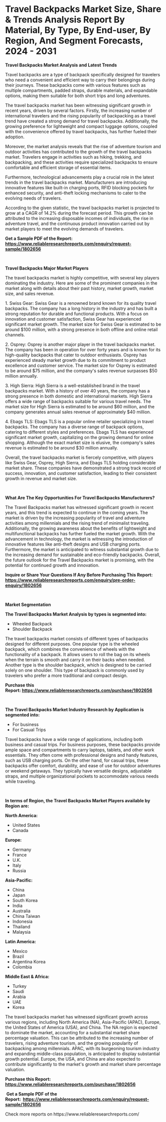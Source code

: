 <p><h1>Travel Backpacks Market Size, Share & Trends Analysis Report By Material, By Type, By End-user, By Region, And Segment Forecasts, 2024 - 2031</h1></p><p><strong>Travel Backpacks Market Analysis and Latest Trends</strong></p>
<p><p>Travel backpacks are a type of backpack specifically designed for travelers who need a convenient and efficient way to carry their belongings during their journeys. These backpacks come with various features such as multiple compartments, padded straps, durable materials, and expandable options, making them suitable for both short trips and long adventures.</p><p>The travel backpacks market has been witnessing significant growth in recent years, driven by several factors. Firstly, the increasing number of international travelers and the rising popularity of backpacking as a travel trend have created a strong demand for travel backpacks. Additionally, the growing preference for lightweight and compact luggage options, coupled with the convenience offered by travel backpacks, has further fueled their adoption.</p><p>Moreover, the market analysis reveals that the rise of adventure tourism and outdoor activities has contributed to the growth of the travel backpacks market. Travelers engage in activities such as hiking, trekking, and backpacking, and these activities require specialized backpacks to ensure comfortable and efficient storage of essential items.</p><p>Furthermore, technological advancements play a crucial role in the latest trends in the travel backpacks market. Manufacturers are introducing innovative features like built-in charging ports, RFID blocking pockets for enhanced security, and anti-theft locking mechanisms to cater to the evolving needs of travelers.</p><p>According to the given statistic, the travel backpacks market is projected to grow at a CAGR of 14.2% during the forecast period. This growth can be attributed to the increasing disposable incomes of individuals, the rise in adventure travel, and the continuous product innovation carried out by market players to meet the evolving demands of travelers.</p></p>
<p><strong>Get a Sample PDF of the Report:&nbsp; <a href="https://www.reliableresearchreports.com/enquiry/request-sample/1802656">https://www.reliableresearchreports.com/enquiry/request-sample/1802656</a></strong></p>
<p>&nbsp;</p>
<p><strong>Travel Backpacks Major Market Players</strong></p>
<p><p>The travel backpacks market is highly competitive, with several key players dominating the industry. Here are some of the prominent companies in the market along with details about their past history, market growth, market size, and sales revenue.</p><p>1. Swiss Gear: Swiss Gear is a renowned brand known for its quality travel backpacks. The company has a long history in the industry and has built a strong reputation for durable and functional products. With a focus on innovation and customer satisfaction, Swiss Gear has experienced significant market growth. The market size for Swiss Gear is estimated to be around $100 million, with a strong presence in both offline and online retail channels.</p><p>2. Osprey: Osprey is another major player in the travel backpacks market. The company has been in operation for over forty years and is known for its high-quality backpacks that cater to outdoor enthusiasts. Osprey has experienced steady market growth due to its commitment to product excellence and customer service. The market size for Osprey is estimated to be around $75 million, and the company's sales revenue surpasses $50 million annually.</p><p>3. High Sierra: High Sierra is a well-established brand in the travel backpacks market. With a history of over 40 years, the company has a strong presence in both domestic and international markets. High Sierra offers a wide range of backpacks suitable for various travel needs. The market size for High Sierra is estimated to be around $60 million, and the company generates annual sales revenue of approximately $40 million.</p><p>4. Ebags TLS: Ebags TLS is a popular online retailer specializing in travel backpacks. The company has a diverse range of backpack options, catering to different styles and preferences. Ebags TLS has experienced significant market growth, capitalizing on the growing demand for online shopping. Although the exact market size is elusive, the company's sales revenue is estimated to be around $30 million annually.</p><p>Overall, the travel backpacks market is fiercely competitive, with players like Swiss Gear, Osprey, High Sierra, and Ebags TLS holding considerable market share. These companies have demonstrated a strong track record of success, innovation, and customer satisfaction, leading to their consistent growth in revenue and market size.</p></p>
<p>&nbsp;</p>
<p><strong>What Are The Key Opportunities For Travel Backpacks Manufacturers?</strong></p>
<p><p>The Travel Backpacks market has witnessed significant growth in recent years, and this trend is expected to continue in the coming years. The market is driven by the increasing popularity of travel and adventure activities among millennials and the rising trend of minimalist traveling. Additionally, the growing awareness about the benefits of lightweight and multifunctional backpacks has further fueled the market growth. With the advancement in technology, the market is witnessing the introduction of innovative features like anti-theft designs and USB charging ports. Furthermore, the market is anticipated to witness substantial growth due to the increasing demand for sustainable and eco-friendly backpacks. Overall, the future outlook for the Travel Backpacks market is promising, with the potential for continued growth and innovation.</p></p>
<p><strong>Inquire or Share Your Questions If Any Before Purchasing This Report: <a href="https://www.reliableresearchreports.com/enquiry/pre-order-enquiry/1802656">https://www.reliableresearchreports.com/enquiry/pre-order-enquiry/1802656</a></strong></p>
<p>&nbsp;</p>
<p><strong>Market Segmentation</strong></p>
<p><strong>The Travel Backpacks Market Analysis by types is segmented into:</strong></p>
<p><ul><li>Wheeled Backpack</li><li>Shoulder Backpack</li></ul></p>
<p><p>The travel backpacks market consists of different types of backpacks designed for different purposes. One popular type is the wheeled backpack, which combines the convenience of wheels with the functionality of a backpack. It allows users to roll the bag on its wheels when the terrain is smooth and carry it on their backs when needed. Another type is the shoulder backpack, which is designed to be carried solely on one shoulder. This type of backpack is commonly used by travelers who prefer a more traditional and compact design.</p></p>
<p><strong>Purchase this Report:&nbsp;<a href="https://www.reliableresearchreports.com/purchase/1802656">https://www.reliableresearchreports.com/purchase/1802656</a></strong></p>
<p>&nbsp;</p>
<p><strong>The Travel Backpacks Market Industry Research by Application is segmented into:</strong></p>
<p><ul><li>For business</li><li>For Casual Trips</li></ul></p>
<p><p>Travel backpacks have a wide range of applications, including both business and casual trips. For business purposes, these backpacks provide ample space and compartments to carry laptops, tablets, and other work essentials. They often come with professional designs and handy features, such as USB charging ports. On the other hand, for casual trips, these backpacks offer comfort, durability, and ease of use for outdoor adventures or weekend getaways. They typically have versatile designs, adjustable straps, and multiple organizational pockets to accommodate various needs while traveling.</p></p>
<p>&nbsp;</p>
<p><strong>In terms of Region, the Travel Backpacks Market Players available by Region are:</strong></p>
<p>
    <p> <strong> North America: </strong>
        <ul>
            <li>United States</li>
            <li>Canada</li>
        </ul>
        </p> 
    <p> <strong> Europe: </strong>
        <ul>
            <li>Germany</li>
            <li>France</li>
            <li>U.K.</li>
            <li>Italy</li>
            <li>Russia</li>
        </ul>
        </p> 
    <p> <strong> Asia-Pacific: </strong>
        <ul>
            <li>China</li>
            <li>Japan</li>
            <li>South Korea</li>
            <li>India</li>
            <li>Australia</li>
            <li>China Taiwan</li>
            <li>Indonesia</li>
            <li>Thailand</li>
            <li>Malaysia</li>
        </ul>
        </p> 
    <p> <strong> Latin America: </strong>
        <ul>
            <li>Mexico</li>
            <li>Brazil</li>
            <li>Argentina Korea</li>
            <li>Colombia</li>
        </ul>
        </p> 
    <p> <strong> Middle East & Africa: </strong>
        <ul>
            <li>Turkey</li>
            <li>Saudi</li>
            <li>Arabia</li>
            <li>UAE</li>
            <li>Korea</li>
        </ul>
    </p>
    </p>
<p><p>The travel backpacks market has witnessed significant growth across various regions, including North America (NA), Asia-Pacific (APAC), Europe, the United States of America (USA), and China. The NA region is expected to dominate the market, accounting for a substantial market share percentage valuation. This can be attributed to the increasing number of travelers, rising adventure tourism, and the growing popularity of backpacking among millennials. APAC, with its burgeoning tourism industry and expanding middle-class population, is anticipated to display substantial growth potential. Europe, the USA, and China are also expected to contribute significantly to the market's growth and market share percentage valuation.</p></p>
<p><strong>Purchase this Report: <a href="https://www.reliableresearchreports.com/purchase/1802656">https://www.reliableresearchreports.com/purchase/1802656</a></strong></p>
<p>&nbsp;<strong>Get a Sample PDF of the Report:&nbsp;&nbsp;<a href="https://www.reliableresearchreports.com/enquiry/request-sample/1802656">https://www.reliableresearchreports.com/enquiry/request-sample/1802656</a></strong></p>
<p><strong></strong></p>
<p>Check more reports on https://www.reliableresearchreports.com/</p>